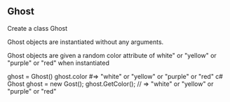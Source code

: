 ## Ghost

Create a class Ghost

Ghost objects are instantiated without any arguments.

Ghost objects are given a random color attribute of white" or "yellow" or "purple" or "red" when instantiated

ghost = Ghost()
ghost.color  #=> "white" or "yellow" or "purple" or "red"
c# Ghost ghost = new Gost(); ghost.GetColor(); // => "white" or "yellow" or "purple" or "red"
